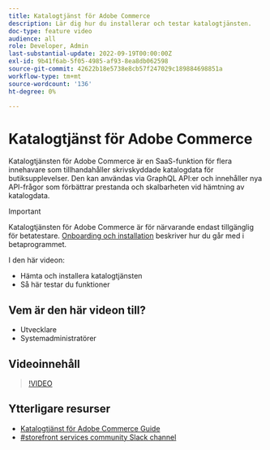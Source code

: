 ```yaml
---
title: Katalogtjänst för Adobe Commerce
description: Lär dig hur du installerar och testar katalogtjänsten.
doc-type: feature video
audience: all
role: Developer, Admin
last-substantial-update: 2022-09-19T00:00:00Z
exl-id: 9b41f6ab-5f05-4985-af93-8ea8db062598
source-git-commit: 42622b18e5738e8cb57f247029c189884698851a
workflow-type: tm+mt
source-wordcount: '136'
ht-degree: 0%

---
```


# Katalogtjänst för Adobe Commerce

Katalogtjänsten för Adobe Commerce är en SaaS-funktion för flera innehavare som tillhandahåller skrivskyddade katalogdata för butiksupplevelser. Den kan användas via GraphQL API:er och innehåller nya API-frågor som förbättrar prestanda och skalbarheten vid hämtning av katalogdata.

>[!IMPORTANT]
>
>Katalogtjänsten för Adobe Commerce är för närvarande endast tillgänglig för betatestare. [Onboarding och installation](https://experienceleague.adobe.com/docs/commerce-merchant-services/catalog-service/installation.html) beskriver hur du går med i betaprogrammet.

I den här videon:

- Hämta och installera katalogtjänsten
- Så här testar du funktioner

## Vem är den här videon till?

- Utvecklare
- Systemadministratörer

## Videoinnehåll

>[!VIDEO](https://video.tv.adobe.com/v/3409390?quality=12&learn=on)

## Ytterligare resurser

- [Katalogtjänst för Adobe Commerce Guide](https://experienceleague.adobe.com/docs/commerce-merchant-services/catalog-service/guide-overview.html)
- [#storefront services community Slack channel](https://magentocommeng.slack.com/?redir=%2Farchives%2FC03HVPG8RS4)

